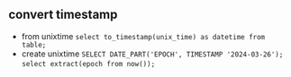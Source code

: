 

## convert timestamp
 - from unixtime
   `select to_timestamp(unix_time) as datetime from table;`
 - create unixtime
    `SELECT DATE_PART('EPOCH', TIMESTAMP '2024-03-26');`
    `select extract(epoch from now());`
